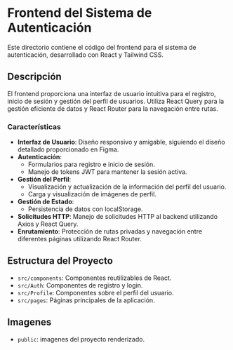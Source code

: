 # Frontend del Sistema de Autenticación

Este directorio contiene el código del frontend para el sistema de autenticación, desarrollado con React y Tailwind CSS.

## Descripción

El frontend proporciona una interfaz de usuario intuitiva para el registro, inicio de sesión y gestión del perfil de usuarios. Utiliza React Query para la gestión eficiente de datos y React Router para la navegación entre rutas.

### Características

- **Interfaz de Usuario**: Diseño responsivo y amigable, siguiendo el diseño detallado proporcionado en Figma.
- **Autenticación**: 
  - Formularios para registro e inicio de sesión.
  - Manejo de tokens JWT para mantener la sesión activa.
- **Gestión del Perfil**: 
  - Visualización y actualización de la información del perfil del usuario.
  - Carga y visualización de imágenes de perfil.
- **Gestión de Estado**: 
  - Persistencia de datos con localStorage.
- **Solicitudes HTTP**: Manejo de solicitudes HTTP al backend utilizando Axios y React Query.
- **Enrutamiento**: Protección de rutas privadas y navegación entre diferentes páginas utilizando React Router.

## Estructura del Proyecto

- `src/components`: Componentes reutilizables de React.
- `src/Auth`: Componentes de registro y login.
- `src/Profile`: Componentes sobre el perfil del usuario.
- `src/pages`: Páginas principales de la aplicación.

## Imagenes

- `public`: imagenes del proyecto renderizado.

